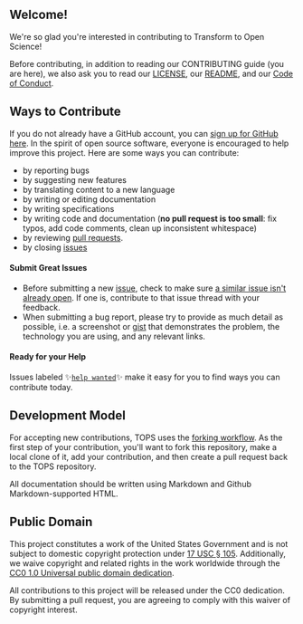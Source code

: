 ## Welcome!

We're so glad you're interested in contributing to Transform to Open Science!

Before contributing, in addition to reading our CONTRIBUTING guide (you are here), we also ask you to read our [LICENSE](https://github.com/nasa/Transform-to-Open-Science/blob/main/LICENSE.MD), our [README](https://github.com/reeseIngraham/Transform-to-Open-Science/blob/main/README.md), and our [Code of Conduct](https://github.com/reeseIngraham/Transform-to-Open-Science/blob/main/CODE_OF_CONDUCT.md).

## Ways to Contribute

If you do not already have a GitHub account, you can [sign up for GitHub here](https://github.com/). In the spirit of open source software, everyone is encouraged to help improve this project. Here are some ways you can contribute:
- by reporting bugs
- by suggesting new features
- by translating content to a new language
- by writing or editing documentation
- by writing specifications
- by writing code and documentation (**no pull request is too small**: fix typos, add code comments, clean up inconsistent whitespace)
- by reviewing [pull requests](https://github.com/nasa/Transform-to-Open-Science/pulls).
- by closing [issues](https://github.com/nasa/Transform-to-Open-Science/issues)

#### Submit Great Issues
* Before submitting a new [issue](https://github.com/nasa/Transform-to-Open-Science/issues), check to make sure [a similar issue isn't already open](https://github.com/nasa/Transform-to-Open-Science/issues?q=is%3Aopen+is%3Aissue). If one is, contribute to that issue thread with your feedback.
* When submitting a bug report, please try to provide as much detail as possible, i.e. a screenshot or [gist](https://gist.github.com/) that demonstrates the problem, the technology you are using, and any relevant links. 

#### Ready for your Help 
Issues labeled :sparkles:[`help wanted`](https:/github.com/nasa/Transform-to-Open-Science/labels/help%20wanted):sparkles: make it easy for you to find ways you can contribute today. 

## Development Model

For accepting new contributions, TOPS uses the [forking workflow](https://guides.github.com/activities/forking/). As the first step of your contribution, you'll want to fork this repository, make a local clone of it, add your contribution, and then create a pull request back to the TOPS repository.  

All documentation should be written using Markdown and Github Markdown-supported HTML.  

## Public Domain

This project constitutes a work of the United States Government and is not subject to domestic copyright protection under [17 USC § 105](https://www.govinfo.gov/app/details/USCODE-2010-title17/USCODE-2010-title17-chap1-sec105). Additionally, we waive copyright and related rights in the work worldwide through the [CC0 1.0 Universal public domain dedication](https://creativecommons.org/publicdomain/zero/1.0/).

All contributions to this project will be released under the CC0
dedication. By submitting a pull request, you are agreeing to comply
with this waiver of copyright interest.
